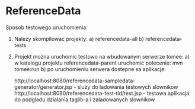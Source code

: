 # ReferenceData

Sposob testowego uruchomienia:
1) Nalezy skompilowac projekty:
a) referencedata-all
b) referencedata-tests

2) Projekt mozna uruchomic testowo na wbudowanym serwerze tomee:
a) w katalogu projektu referencedata-parent uruchomic polecenie:
mvn tomee:run
b) po uruchomieniu serwera dostepne sa aplikacje:

    http://localhost:8080/referencedata-sampledata-generator/generator.jsp - sluzy do ladowania testowych slownikow
    http://localhost:8080/referencedata-test-tld/test.jsp - testowa aplikacja do podgladu dzialania taglib-a i zaladowanych slownikow
